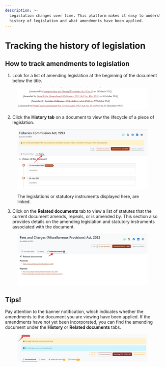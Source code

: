 ```yaml
---
description: >-
  Legislation changes over time. This platform makes it easy to understand the
  history of legislation and what amendments have been applied.
---
```


# Tracking the history of legislation



## How to track amendments to legislation&#x20;

1. Look for a list of amending legislation at the beginning of the document below the title.

<figure><img src="../.gitbook/assets/ghalii--legislation 7 (1).png" alt=""><figcaption></figcaption></figure>

2. Click the **History tab** on a document to view the lifecycle of a piece of legislation.

<figure><img src="../.gitbook/assets/ghalii--legislation 8.png" alt=""><figcaption><p>The legislations or statutory instruments displayed here, are linked.</p></figcaption></figure>

3. Click on the **Related documents** tab to view a list of statutes that the current document amends, repeals, or is amended by. This section also provides details on the amending legislation and statutory instruments associated with the document.

<figure><img src="../.gitbook/assets/ghalii--legislation 9.png" alt=""><figcaption></figcaption></figure>

## Tips!

Pay attention to the banner notification, which indicates whether the amendments to the document you are viewing have been applied. If the amendments have not yet been incorporated, you can find the amending document under the **History** or **Related documents** tabs.

<figure><img src="../.gitbook/assets/ghalii--legislation 10.png" alt=""><figcaption></figcaption></figure>